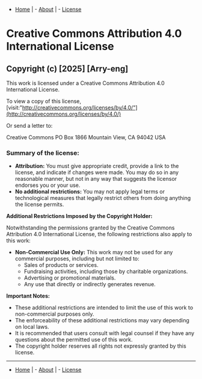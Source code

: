 - [Home](./README.md) 	|	 - [About](./About.md) 		| 	- [License](./LICENSE.md)

# Creative Commons Attribution 4.0 International License

## Copyright (c) [2025] [Arry-eng]

This work is licensed under a Creative Commons Attribution 4.0 International License.

To view a copy of this license, [visit:\"http://creativecommons.org/licenses/by/4.0/"](http://creativecommons.org/licenses/by/4.0/)

Or send a letter to:

Creative Commons
PO Box 1866
Mountain View, CA 94042
USA

### **Summary of the license:**

* **Attribution:** You must give appropriate credit, provide a link to the license, and indicate if changes were made. You may do so in any reasonable manner, but not in any way that suggests the licensor endorses you or your use.
* **No additional restrictions:** You may not apply legal terms or technological measures that legally restrict others from doing anything the license permits.

**Additional Restrictions Imposed by the Copyright Holder:**

Notwithstanding the permissions granted by the Creative Commons Attribution 4.0 International License, the following restrictions also apply to this work:

* **Non-Commercial Use Only:** This work may not be used for any commercial purposes, including but not limited to:
    * Sales of products or services.
    * Fundraising activities, including those by charitable organizations.
    * Advertising or promotional materials.
    * Any use that directly or indirectly generates revenue.

**Important Notes:**

* These additional restrictions are intended to limit the use of this work to non-commercial purposes only.
* The enforceability of these additional restrictions may vary depending on local laws.
* It is recommended that users consult with legal counsel if they have any questions about the permitted use of this work.
* The copyright holder reserves all rights not expressly granted by this license.
---

- [Home](./README.md) 	|	 - [About](./About.md) 		| 	- [License](./LICENSE.md)